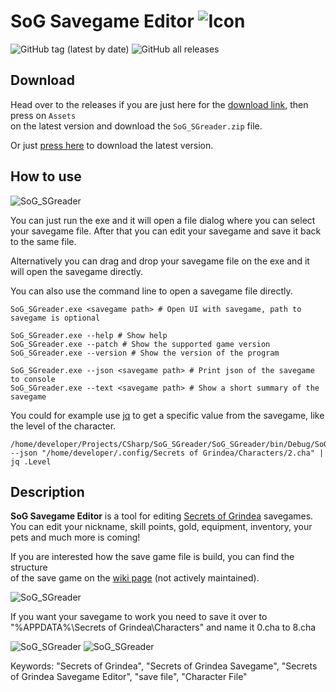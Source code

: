 # SoG Savegame Editor ![Icon](https://returnnull.de/images/_64.png)
![GitHub tag (latest by date)](https://img.shields.io/github/v/tag/tolik518/SoG_SGreader?label=latest%20version&style=flat-square) ![GitHub all releases](https://img.shields.io/github/downloads/tolik518/SoG_SGreader/total?style=flat-square)

## Download
Head over to the releases if you are just here for the [download link](https://github.com/tolik518/SoG_SGreader/releases), then press on `Assets`   
on the latest version and download the `SoG_SGreader.zip` file. 

Or just [press here](https://github.com/tolik518/SoG_SGreader/releases/latest/download/SoG_SGreader.zip) to download the latest version.

## How to use
![SoG_SGreader](https://returnnull.de/images/SoG_SGreader7.png)

You can just run the exe and it will open a file dialog where you can select your savegame file.
After that you can edit your savegame and save it back to the same file.

Alternatively you can drag and drop your savegame file on the exe and it will open the savegame directly.

You can also use the command line to open a savegame file directly.
```
SoG_SGreader.exe <savegame path> # Open UI with savegame, path to savegame is optional

SoG_SGreader.exe --help # Show help
SoG_SGreader.exe --patch # Show the supported game version
SoG_SGreader.exe --version # Show the version of the program

SoG_SGreader.exe --json <savegame path> # Print json of the savegame to console
SoG_SGreader.exe --text <savegame path> # Show a short summary of the savegame
```

You could for example use [jq](https://jqlang.github.io/jq/) to get a specific value from the savegame, like the level of the character.
```
/home/developer/Projects/CSharp/SoG_SGreader/SoG_SGreader/bin/Debug/SoG_SGreader.exe --json "/home/developer/.config/Secrets of Grindea/Characters/2.cha" | jq .Level
```

## Description


**SoG Savegame Editor** is a tool for editing [Secrets of Grindea](https://store.steampowered.com/app/269770/Secrets_of_Grindea/) savegames.
You can edit your nickname, skill points, gold, equipment, inventory, your pets and much more is coming!

If you are interested how the save game file is build, you can find the structure   
of the save game on the [wiki page](https://github.com/tolik518/SoG_SGreader/wiki/Savegame-File-Structure) (not actively maintained).    
  

![SoG_SGreader](https://returnnull.de/images/SoG_SGreader8.png)  
  
If you want your savegame to work you need to save it over to "%APPDATA%\Secrets of Grindea\Characters" and name it 0.cha to 8.cha
  
![SoG_SGreader](https://returnnull.de/images/SoG_SGreader2.png)
![SoG_SGreader](https://returnnull.de/images/SoG_SGreader3.png)

Keywords: "Secrets of Grindea", "Secrets of Grindea Savegame", "Secrets of Grindea Savegame Editor", "save file", "Character File"
